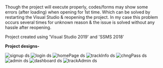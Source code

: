 Though the project will execute properly, codes/forms may show some errors (after loading) when opening for 1st time. Which can be solved by restarting the Visual Studio & reopening the project.
In my case this problem occurs several times for unknown reason & the issue is solved without any hassle after reopening.

Project created using 'Visual Studio 2019' and 'SSMS 2018'

<b>Project designs-</b><br/>

![signup ds](https://user-images.githubusercontent.com/65038036/220990568-97f5d9b7-7feb-4934-b486-c6b52f65c45f.PNG)
![login ds](https://user-images.githubusercontent.com/65038036/220990585-4a06a92f-ab29-4ee0-acd1-96024b6fe9a6.PNG)
![homePage ds](https://user-images.githubusercontent.com/65038036/220990820-247ed5fd-2314-4373-bbf2-85808335c1e4.PNG)
![trackInfo ds](https://user-images.githubusercontent.com/65038036/220990855-0ed3b84e-b8b2-40ea-b9cc-359ed176f649.PNG)
![chngPass ds](https://user-images.githubusercontent.com/65038036/220990865-9c9e7731-364a-4cd4-91a5-90e3f2c8bb99.PNG)
![admin ds](https://user-images.githubusercontent.com/65038036/220990909-6c27821b-bd7f-4b29-a77c-dcb4fccbfe94.PNG)
![dashboard ds](https://user-images.githubusercontent.com/65038036/220990928-0ace774d-c976-4488-953e-746aece1ce0f.PNG)
![trackAdmin ds](https://user-images.githubusercontent.com/65038036/220990940-aaed1169-b9ae-4f51-98cd-d327f5c5a3ab.PNG)
